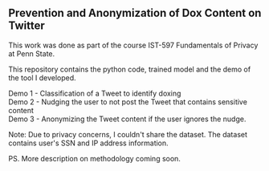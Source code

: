 
## Prevention and Anonymization of Dox Content on Twitter

This work was done as part of the course IST-597 Fundamentals of Privacy at Penn State.

This repository contains the python code, trained model and the demo of the tool I developed. 

Demo 1 - Classification of a Tweet to identify doxing  <br>
Demo 2 - Nudging the user to not post the Tweet that contains sensitive content  <br>
Demo 3 - Anonymizing the Tweet content if the user ignores the nudge.  <br>

Note: Due to privacy concerns, I couldn't share the dataset. The dataset contains user's SSN and IP address information.

PS. More description on methodology coming soon.
